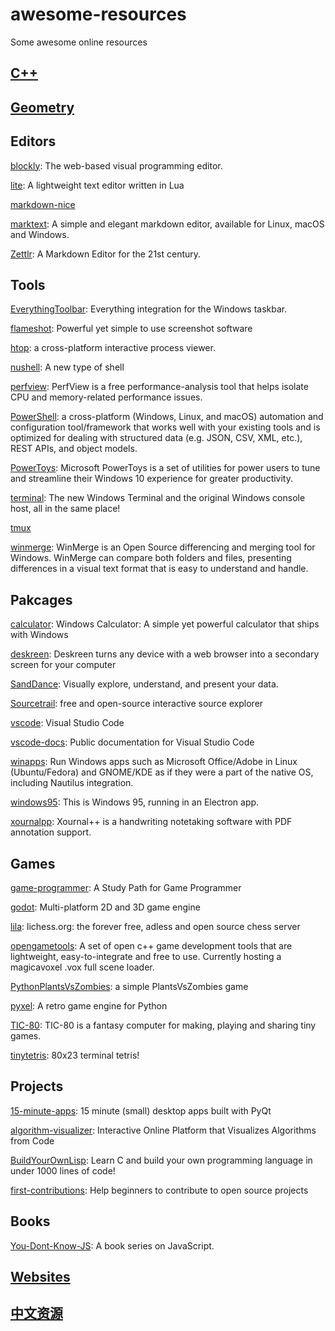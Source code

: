 # awesome-resources
Some awesome online resources

## [C++](https://github.com/cplusplusjasper/awesome-resources/blob/main/C++.md)

## [Geometry](https://github.com/cplusplusjasper/awesome-resources/blob/main/geometry.md)

## Editors
[blockly](https://github.com/google/blockly): The web-based visual programming editor.

[lite](https://github.com/rxi/lite): A lightweight text editor written in Lua

[markdown-nice](https://github.com/mdnice/markdown-nice)

[marktext](https://github.com/marktext/marktext): A simple and elegant markdown editor, available for Linux, macOS and Windows.

[Zettlr](https://github.com/Zettlr/Zettlr): A Markdown Editor for the 21st century.

## Tools
[EverythingToolbar](https://github.com/stnkl/EverythingToolbar): Everything integration for the Windows taskbar.

[flameshot](https://github.com/flameshot-org/flameshot): Powerful yet simple to use screenshot software

[htop](https://github.com/htop-dev/htop): a cross-platform interactive process viewer.

[nushell](https://github.com/nushell/nushell): A new type of shell

[perfview](https://github.com/microsoft/perfview): PerfView is a free performance-analysis tool that helps isolate CPU and memory-related performance issues.

[PowerShell](https://github.com/PowerShell/PowerShell): a cross-platform (Windows, Linux, and macOS) automation and configuration tool/framework that works well with your existing tools and is optimized for dealing with structured data (e.g. JSON, CSV, XML, etc.), REST APIs, and object models.

[PowerToys](https://github.com/microsoft/PowerToys): Microsoft PowerToys is a set of utilities for power users to tune and streamline their Windows 10 experience for greater productivity.

[terminal](https://github.com/microsoft/terminal): The new Windows Terminal and the original Windows console host, all in the same place!

[tmux](https://github.com/tmux/tmux)

[winmerge](https://github.com/WinMerge/winmerge): WinMerge is an Open Source differencing and merging tool for Windows. WinMerge can compare both folders and files, presenting differences in a visual text format that is easy to understand and handle.

## Pakcages
[calculator](https://github.com/microsoft/calculator): Windows Calculator: A simple yet powerful calculator that ships with Windows

[deskreen](https://github.com/pavlobu/deskreen): Deskreen turns any device with a web browser into a secondary screen for your computer

[SandDance](https://github.com/microsoft/SandDance): Visually explore, understand, and present your data.

[Sourcetrail](https://github.com/CoatiSoftware/Sourcetrail): free and open-source interactive source explorer

[vscode](https://github.com/microsoft/vscode): Visual Studio Code

[vscode-docs](https://github.com/microsoft/vscode-docs): Public documentation for Visual Studio Code

[winapps](https://github.com/Fmstrat/winapps): Run Windows apps such as Microsoft Office/Adobe in Linux (Ubuntu/Fedora) and GNOME/KDE as if they were a part of the native OS, including Nautilus integration.

[windows95](https://github.com/felixrieseberg/windows95): This is Windows 95, running in an Electron app.

[xournalpp](https://github.com/xournalpp/xournalpp): Xournal++ is a handwriting notetaking software with PDF annotation support.

## Games
[game-programmer](https://github.com/miloyip/game-programmer): A Study Path for Game Programmer

[godot](https://github.com/godotengine/godot): Multi-platform 2D and 3D game engine

[lila](https://github.com/ornicar/lila): lichess.org: the forever free, adless and open source chess server

[opengametools](https://github.com/jpaver/opengametools): A set of open c++ game development tools that are lightweight, easy-to-integrate and free to use. Currently hosting a magicavoxel .vox full scene loader.

[PythonPlantsVsZombies](https://github.com/marblexu/PythonPlantsVsZombies): a simple PlantsVsZombies game

[pyxel](https://github.com/kitao/pyxel): A retro game engine for Python

[TIC-80](https://github.com/nesbox/TIC-80): TIC-80 is a fantasy computer for making, playing and sharing tiny games.

[tinytetris](https://github.com/taylorconor/tinytetris): 80x23 terminal tetris!

## Projects
[15-minute-apps](https://github.com/learnpyqt/15-minute-apps): 15 minute (small) desktop apps built with PyQt

[algorithm-visualizer](https://github.com/algorithm-visualizer/algorithm-visualizer): Interactive Online Platform that Visualizes Algorithms from Code

[BuildYourOwnLisp](https://github.com/orangeduck/BuildYourOwnLisp): Learn C and build your own programming language in under 1000 lines of code!

[first-contributions](https://github.com/firstcontributions/first-contributions): Help beginners to contribute to open source projects

## Books
[You-Dont-Know-JS](https://github.com/getify/You-Dont-Know-JS): A book series on JavaScript.

## [Websites](https://github.com/cplusplusjasper/awesome-resources/blob/main/websites.md)

## [中文资源](https://github.com/cplusplusjasper/awesome-resources/blob/main/chinese.md)

